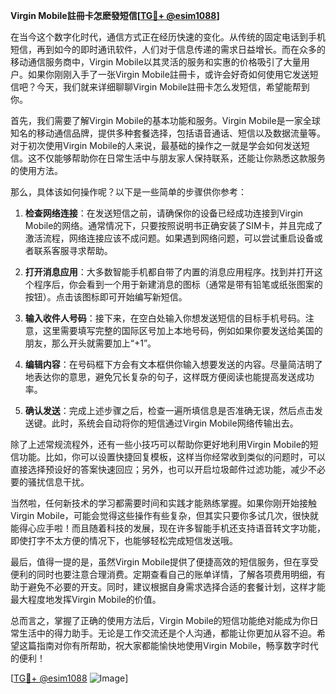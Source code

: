 **Virgin Mobile註冊卡怎麽發短信[[TG💪+ @esim1088](https://t.me/s/esim1088)]**

在当今这个数字化时代，通信方式正在经历快速的变化。从传统的固定电话到手机短信，再到如今的即时通讯软件，人们对于信息传递的需求日益增长。而在众多的移动通信服务商中，Virgin Mobile以其灵活的服务和实惠的价格吸引了大量用户。如果你刚刚入手了一张Virgin Mobile註冊卡，或许会好奇如何使用它发送短信吧？今天，我们就来详细聊聊Virgin Mobile註冊卡怎么发短信，希望能帮到你。

首先，我们需要了解Virgin Mobile的基本功能和服务。Virgin Mobile是一家全球知名的移动通信品牌，提供多种套餐选择，包括语音通话、短信以及数据流量等。对于初次使用Virgin Mobile的人来说，最基础的操作之一就是学会如何发送短信。这不仅能够帮助你在日常生活中与朋友家人保持联系，还能让你熟悉这款服务的使用方法。

那么，具体该如何操作呢？以下是一些简单的步骤供你参考：

1. **检查网络连接**：在发送短信之前，请确保你的设备已经成功连接到Virgin Mobile的网络。通常情况下，只要按照说明书正确安装了SIM卡，并且完成了激活流程，网络连接应该不成问题。如果遇到网络问题，可以尝试重启设备或者联系客服寻求帮助。

2. **打开消息应用**：大多数智能手机都自带了内置的消息应用程序。找到并打开这个程序后，你会看到一个用于新建消息的图标（通常是带有铅笔或纸张图案的按钮）。点击该图标即可开始编写新短信。

3. **输入收件人号码**：接下来，在空白处输入你想发送短信的目标手机号码。注意，这里需要填写完整的国际区号加上本地号码，例如如果你要发送给美国的朋友，那么开头就需要加上“+1”。

4. **编辑内容**：在号码框下方会有文本框供你输入想要发送的内容。尽量简洁明了地表达你的意思，避免冗长复杂的句子，这样既方便阅读也能提高发送成功率。

5. **确认发送**：完成上述步骤之后，检查一遍所填信息是否准确无误，然后点击发送键。此时，系统会自动将你的短信通过Virgin Mobile网络传输出去。

除了上述常规流程外，还有一些小技巧可以帮助你更好地利用Virgin Mobile的短信功能。比如，你可以设置快捷回复模板，这样当你经常收到类似的问题时，可以直接选择预设好的答案快速回应；另外，也可以开启垃圾邮件过滤功能，减少不必要的骚扰信息干扰。

当然啦，任何新技术的学习都需要时间和实践才能熟练掌握。如果你刚开始接触Virgin Mobile，可能会觉得这些操作有些复杂，但其实只要你多试几次，很快就能得心应手啦！而且随着科技的发展，现在许多智能手机还支持语音转文字功能，即使打字不太方便的情况下，也能够轻松完成短信发送哦。

最后，值得一提的是，虽然Virgin Mobile提供了便捷高效的短信服务，但在享受便利的同时也要注意合理消费。定期查看自己的账单详情，了解各项费用明细，有助于避免不必要的开支。同时，建议根据自身需求选择合适的套餐计划，这样才能最大程度地发挥Virgin Mobile的价值。

总而言之，掌握了正确的使用方法后，Virgin Mobile的短信功能绝对能成为你日常生活中的得力助手。无论是工作交流还是个人沟通，都能让你更加从容不迫。希望这篇指南对你有所帮助，祝大家都能愉快地使用Virgin Mobile，畅享数字时代的便利！

[[TG💪+ @esim1088](https://t.me/s/esim1088) ![Image](https://i.postimg.cc/4NQfJmqS/Snipaste-2025-05-13-00-14-12.png)]
